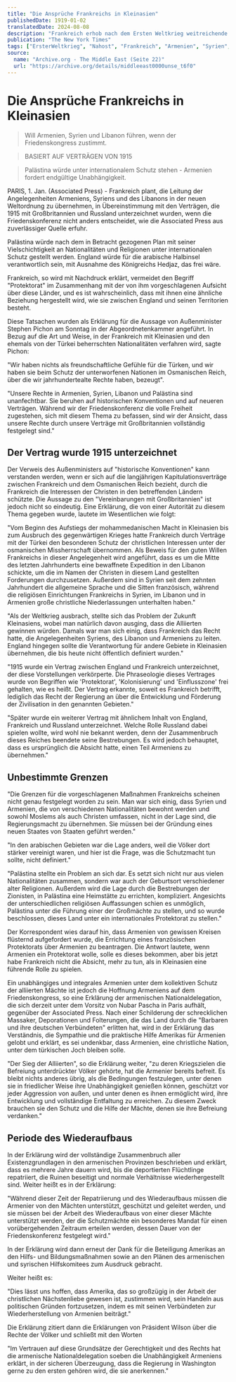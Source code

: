 ```yaml
---
title: "Die Ansprüche Frankreichs in Kleinasien"
publishedDate: 1919-01-02
translatedDate: 2024-08-08
description: "Frankreich erhob nach dem Ersten Weltkrieg weitreichende Ansprüche in Kleinasien. Gestützt auf historische Verträge und Absprachen mit Großbritannien beanspruchte Paris eine führende Rolle in Armenien, Syrien und Libanon. Während Frankreich ein Mandat anstrebte, forderte Armenien hingegen vollständige Unabhängigkeit. Palästina sollte international verwaltet werden. Die USA wurden als potenzieller Unterstützer Armeniens ins Spiel gebracht. Der Artikel zeigt die komplexen Machtansprüche in der Region und die schwierige Suche nach einer neuen Ordnung."
publication: "The New York Times"
tags: ["ErsterWeltkrieg", "Nahost", "Frankreich", "Armenien", "Syrien", "Libanon", "Palästina", "Türkei", "Mächtepolitik", "Kolonialismus", "Mandate", "Friedensverhandlungen", "Nationalismus", "Kleinasien", "OsmanischesReich", "Kapitulationen", "Protektorat", "Völkerbund", "Armenierfrage", "Nahostkonflikt", "Minderheiten", "HumanitäreHilfe", "Selbstbestimmung", "NubarPascha", "StephenPichon", "VersaillerVertrag", "SykesPicotAbkommen"]
source:
  name: "Archive.org - The Middle East (Seite 22)"
  url: "https://archive.org/details/middleeast0000unse_t6f0"
---
```


# Die Ansprüche Frankreichs in Kleinasien

> Will Armenien, Syrien und Libanon führen, wenn der Friedenskongress zustimmt.

> BASIERT AUF VERTRÄGEN VON 1915

> Palästina würde unter internationalem Schutz stehen - Armenien fordert endgültige Unabhängigkeit.

PARIS, 1. Jan. (Associated Press) - Frankreich plant, die Leitung der Angelegenheiten Armeniens, Syriens und des Libanons in der neuen Weltordnung zu übernehmen, in Übereinstimmung mit den Verträgen, die 1915 mit Großbritannien und Russland unterzeichnet wurden, wenn die Friedenskonferenz nicht anders entscheidet, wie die Associated Press aus zuverlässiger Quelle erfuhr.

Palästina würde nach dem in Betracht gezogenen Plan mit seiner Vielschichtigkeit an Nationalitäten und Religionen unter internationalen Schutz gestellt werden. England würde für die arabische Halbinsel verantwortlich sein, mit Ausnahme des Königreichs Hedjaz, das frei wäre.

Frankreich, so wird mit Nachdruck erklärt, vermeidet den Begriff "Protektorat" im Zusammenhang mit der von ihm vorgeschlagenen Aufsicht über diese Länder, und es ist wahrscheinlich, dass mit ihnen eine ähnliche Beziehung hergestellt wird, wie sie zwischen England und seinen Territorien besteht.

Diese Tatsachen wurden als Erklärung für die Aussage von Außenminister Stephen Pichon am Sonntag in der Abgeordnetenkammer angeführt. In Bezug auf die Art und Weise, in der Frankreich mit Kleinasien und den ehemals von der Türkei beherrschten Nationalitäten verfahren wird, sagte Pichon:

"Wir haben nichts als freundschaftliche Gefühle für die Türken, und wir haben sie beim Schutz der unterworfenen Nationen im Osmanischen Reich, über die wir jahrhundertealte Rechte haben, bezeugt".

"Unsere Rechte in Armenien, Syrien, Libanon und Palästina sind unanfechtbar. Sie beruhen auf historischen Konventionen und auf neueren Verträgen. Während wir der Friedenskonferenz die volle Freiheit zugestehen, sich mit diesem Thema zu befassen, sind wir der Ansicht, dass unsere Rechte durch unsere Verträge mit Großbritannien vollständig festgelegt sind."

## Der Vertrag wurde 1915 unterzeichnet

Der Verweis des Außenministers auf "historische Konventionen" kann verstanden werden, wenn er sich auf die langjährigen Kapitulationsverträge zwischen Frankreich und dem Osmanischen Reich bezieht, durch die Frankreich die Interessen der Christen in den betreffenden Ländern schützte. Die Aussage zu den "Vereinbarungen mit Großbritannien" ist jedoch nicht so eindeutig. Eine Erklärung, die von einer Autorität zu diesem Thema gegeben wurde, lautete im Wesentlichen wie folgt:

"Vom Beginn des Aufstiegs der mohammedanischen Macht in Kleinasien bis zum Ausbruch des gegenwärtigen Krieges hatte Frankreich durch Verträge mit der Türkei den besonderen Schutz der christlichen Interessen unter der osmanischen Missherrschaft übernommen. Als Beweis für den guten Willen Frankreichs in dieser Angelegenheit wird angeführt, dass es um die Mitte des letzten Jahrhunderts eine bewaffnete Expedition in den Libanon schickte, um die im Namen der Christen in diesem Land gestellten Forderungen durchzusetzen. Außerdem sind in Syrien seit dem zehnten Jahrhundert die allgemeine Sprache und die Sitten französisch, während die religiösen Einrichtungen Frankreichs in Syrien, im Libanon und in Armenien große christliche Niederlassungen unterhalten haben."

"Als der Weltkrieg ausbrach, stellte sich das Problem der Zukunft Kleinasiens, wobei man natürlich davon ausging, dass die Alliierten gewinnen würden. Damals war man sich einig, dass Frankreich das Recht hatte, die Angelegenheiten Syriens, des Libanon und Armeniens zu leiten. England hingegen sollte die Verantwortung für andere Gebiete in Kleinasien übernehmen, die bis heute nicht öffentlich definiert wurden."

"1915 wurde ein Vertrag zwischen England und Frankreich unterzeichnet, der diese Vorstellungen verkörperte. Die Phraseologie dieses Vertrages wurde von Begriffen wie 'Protektorat', 'Kolonisierung' und 'Einflusszone' frei gehalten, wie es heißt. Der Vertrag erkannte, soweit es Frankreich betrifft, lediglich das Recht der Regierung an über die Entwicklung und Förderung der Zivilisation in den genannten Gebieten."

"Später wurde ein weiterer Vertrag mit ähnlichem Inhalt von England, Frankreich und Russland unterzeichnet. Welche Rolle Russland dabei spielen wollte, wird wohl nie bekannt werden, denn der Zusammenbruch dieses Reiches beendete seine Bestrebungen. Es wird jedoch behauptet, dass es ursprünglich die Absicht hatte, einen Teil Armeniens zu übernehmen."

## Unbestimmte Grenzen

"Die Grenzen für die vorgeschlagenen Maßnahmen Frankreichs scheinen nicht genau festgelegt worden zu sein. Man war sich einig, dass Syrien und Armenien, die von verschiedenen Nationalitäten bewohnt werden und sowohl Moslems als auch Christen umfassen, nicht in der Lage sind, die Regierungsmacht zu übernehmen. Sie müssen bei der Gründung eines neuen Staates von Staaten geführt werden."

"In den arabischen Gebieten war die Lage anders, weil die Völker dort stärker vereinigt waren, und hier ist die Frage, was die Schutzmacht tun sollte, nicht definiert."

"Palästina stellte ein Problem an sich dar. Es setzt sich nicht nur aus vielen Nationalitäten zusammen, sondern war auch der Geburtsort verschiedener alter Religionen. Außerdem wird die Lage durch die Bestrebungen der Zionisten, in Palästina eine Heimstätte zu errichten, kompliziert. Angesichts der unterschiedlichen religiösen Auffassungen schien es unmöglich, Palästina unter die Führung einer der Großmächte zu stellen, und so wurde beschlossen, dieses Land unter ein internationales Protektorat zu stellen."

Der Korrespondent wies darauf hin, dass Armenien von gewissen Kreisen flüsternd aufgefordert wurde, die Errichtung eines französischen Protektorats über Armenien zu beantragen. Die Antwort lautete, wenn Armenien ein Protektorat wolle, solle es dieses bekommen, aber bis jetzt habe Frankreich nicht die Absicht, mehr zu tun, als in Kleinasien eine führende Rolle zu spielen.

Ein unabhängiges und integrales Armenien unter dem kollektiven Schutz der alliierten Mächte ist jedoch die Hoffnung Armeniens auf dem Friedenskongress, so eine Erklärung der armenischen Nationaldelegation, die sich derzeit unter dem Vorsitz von Nubar Pascha in Paris aufhält, gegenüber der Associated Press. Nach einer Schilderung der schrecklichen Massaker, Deporationen und Folterungen, die das Land durch die "Barbaren und ihre deutschen Verbündeten" erlitten hat, wird in der Erklärung das Verständnis, die Sympathie und die praktische Hilfe Amerikas für Armenien gelobt und erklärt, es sei undenkbar, dass Armenien, eine christliche Nation, unter dem türkischen Joch bleiben solle.

"Der Sieg der Alliierten", so die Erklärung weiter, "zu deren Kriegszielen die Befreiung unterdrückter Völker gehörte, hat die Armenier bereits befreit. Es bleibt nichts anderes übrig, als die Bedingungen festzulegen, unter denen sie in friedlicher Weise ihre Unabhängigkeit genießen können, geschützt vor jeder Aggression von außen, und unter denen es ihnen ermöglicht wird, ihre Entwicklung und vollständige Entfaltung zu erreichen. Zu diesem Zweck brauchen sie den Schutz und die Hilfe der Mächte, denen sie ihre Befreiung verdanken."

## Periode des Wiederaufbaus

In der Erklärung wird der vollständige Zusammenbruch aller Existenzgrundlagen in den armenischen Provinzen beschrieben und erklärt, dass es mehrere Jahre dauern wird, bis die deportierten Flüchtlinge repatriiert, die Ruinen beseitigt und normale Verhältnisse wiederhergestellt sind. Weiter heißt es in der Erklärung:

"Während dieser Zeit der Repatriierung und des Wiederaufbaus müssen die Armenier von den Mächten unterstützt, geschützt und geleitet werden, und sie müssen bei der Arbeit des Wiederaufbaus von einer dieser Mächte unterstützt werden, der die Schutzmächte ein besonderes Mandat für einen vorübergehenden Zeitraum erteilen werden, dessen Dauer von der Friedenskonferenz festgelegt wird."

In der Erklärung wird dann erneut der Dank für die Beteiligung Amerikas an den Hilfs- und Bildungsmaßnahmen sowie an den Plänen des armenischen und syrischen Hilfskomitees zum Ausdruck gebracht.

Weiter heißt es:

"Dies lässt uns hoffen, dass Amerika, das so großzügig in der Arbeit der christlichen Nächstenliebe gewesen ist, zustimmen wird, sein Handeln aus politischen Gründen fortzusetzen, indem es mit seinen Verbündeten zur Wiederherstellung von Armenien beiträgt."

Die Erklärung zitiert dann die Erklärungen von Präsident Wilson über die Rechte der Völker und schließt mit den Worten

"Im Vertrauen auf diese Grundsätze der Gerechtigkeit und des Rechts hat die armenische Nationaldelegation soeben die Unabhängigkeit Armeniens erklärt, in der sicheren Überzeugung, dass die Regierung in Washington gerne zu den ersten gehören wird, die sie anerkennen."
